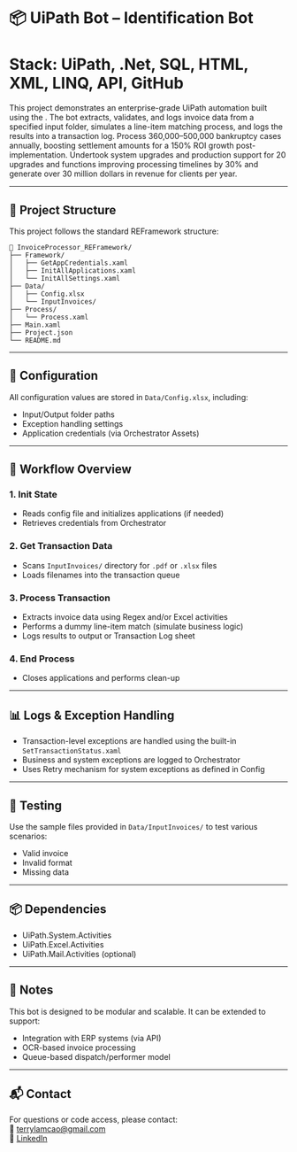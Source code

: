 # 📦 UiPath Bot – Identification Bot
# Stack: UiPath, .Net, SQL, HTML, XML, LINQ, API, GitHub

This project demonstrates an enterprise-grade UiPath automation built using the . The bot extracts, validates, and logs invoice data from a specified input folder, simulates a line-item matching process, and logs the results into a transaction log. Process 360,000–500,000 bankruptcy cases annually, boosting settlement amounts for a 150% ROI growth post-implementation. Undertook system upgrades and production support for 20 upgrades and functions improving processing timelines by 30% and generate over 30 million dollars in revenue for clients per year.

---

## 📁 Project Structure

This project follows the standard REFramework structure:

```
📂 InvoiceProcessor_REFramework/
├── Framework/
│   ├── GetAppCredentials.xaml
│   ├── InitAllApplications.xaml
│   └── InitAllSettings.xaml
├── Data/
│   ├── Config.xlsx
│   └── InputInvoices/
├── Process/
│   └── Process.xaml
├── Main.xaml
├── Project.json
└── README.md
```

---

## 🔧 Configuration

All configuration values are stored in `Data/Config.xlsx`, including:
- Input/Output folder paths
- Exception handling settings
- Application credentials (via Orchestrator Assets)

---

## 🔄 Workflow Overview

### 1. **Init State**
- Reads config file and initializes applications (if needed)
- Retrieves credentials from Orchestrator

### 2. **Get Transaction Data**
- Scans `InputInvoices/` directory for `.pdf` or `.xlsx` files
- Loads filenames into the transaction queue

### 3. **Process Transaction**
- Extracts invoice data using Regex and/or Excel activities
- Performs a dummy line-item match (simulate business logic)
- Logs results to output or Transaction Log sheet

### 4. **End Process**
- Closes applications and performs clean-up

---

## 📊 Logs & Exception Handling

- Transaction-level exceptions are handled using the built-in `SetTransactionStatus.xaml`
- Business and system exceptions are logged to Orchestrator
- Uses Retry mechanism for system exceptions as defined in Config

---

## 🧪 Testing

Use the sample files provided in `Data/InputInvoices/` to test various scenarios:
- Valid invoice
- Invalid format
- Missing data

---

## 📦 Dependencies

- UiPath.System.Activities
- UiPath.Excel.Activities
- UiPath.Mail.Activities (optional)

---
## 📝 Notes

This bot is designed to be modular and scalable. It can be extended to support:
- Integration with ERP systems (via API)
- OCR-based invoice processing
- Queue-based dispatch/performer model

---

## 📬 Contact

For questions or code access, please contact:  
📧 terrylamcao@gmail.com  
🔗 [LinkedIn](https://linkedin.com/in/terrylamcao)
